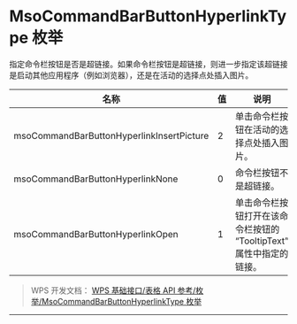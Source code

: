 # MsoCommandBarButtonHyperlinkType 枚举

指定命令栏按钮是否是超链接。如果命令栏按钮是超链接，则进一步指定该超链接是启动其他应用程序（例如浏览器），还是在活动的选择点处插入图片。

| 名称                                      | 值  | 说明                                                                |
|-------------------------------------------|-----|---------------------------------------------------------------------|
| msoCommandBarButtonHyperlinkInsertPicture | 2   | 单击命令栏按钮在活动的选择点处插入图片。                            |
| msoCommandBarButtonHyperlinkNone          | 0   | 命令栏按钮不是超链接。                                              |
| msoCommandBarButtonHyperlinkOpen          | 1   | 单击命令栏按钮打开在该命令栏按钮的 “TooltipText” 属性中指定的链接。 |

> WPS 开发文档： [WPS 基础接口/表格 API 参考/枚举/MsoCommandBarButtonHyperlinkType 枚举](https://qn.cache.wpscdn.cn/encs/doc/office_v19/topics/WPS%20%E5%9F%BA%E7%A1%80%E6%8E%A5%E5%8F%A3/%E8%A1%A8%E6%A0%BC%20API%20%E5%8F%82%E8%80%83/%E6%9E%9A%E4%B8%BE/MsoCommandBarButtonHyperlinkType%20%E6%9E%9A%E4%B8%BE.html)

------------------------------------------------------------------------
